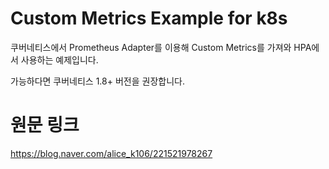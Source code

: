 # Custom Metrics Example for k8s

쿠버네티스에서 Prometheus Adapter를 이용해 Custom Metrics를 가져와 HPA에서 사용하는 예제입니다.

가능하다면 쿠버네티스 1.8+ 버전을 권장합니다. 

# 원문 링크

<https://blog.naver.com/alice_k106/221521978267>
